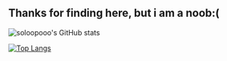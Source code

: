 ## Thanks for finding here, but i am a noob:(

<!--
**soloopooo/soloopooo** is a ✨ _special_ ✨ repository because its `README.md` (this file) appears on your GitHub profile.

Here are some ideas to get you started:

- 🔭 I’m currently working on ...
- 🌱 I’m currently learning ...
- 👯 I’m looking to collaborate on ...
- 🤔 I’m looking for help with ...
- 💬 Ask me about ...
- 📫 How to reach me: ...
- 😄 Pronouns: ...
- ⚡ Fun fact: ...
-->

![soloopooo's GitHub stats](https://github-readme-stats.vercel.app/api?username=soloopooo&show_icons=true&theme=dracula)

[![Top Langs](https://github-readme-stats.vercel.app/api/top-langs/?username=soloopooo)](https://github.com/soloopooo/github-readme-stats)

